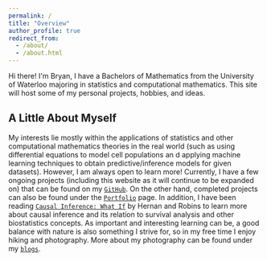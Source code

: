 ```yaml
---
permalink: /
title: "Overview"
author_profile: true
redirect_from: 
  - /about/
  - /about.html
---
```


Hi there! I'm Bryan, I have a Bachelors of Mathematics from the University of Waterloo majoring in statistics and computational mathematics. This site will host some of my personal projects, hobbies, and ideas.

A Little About Myself
------
My interests lie mostly within the applications of statistics and other computational mathematics theories in the real world (such as using differential equations to model cell populations an d applying machine learning techniques to obtain predictive/inference models for given datasets). However, I am always open to learn more! Currently, I have a few ongoing projects (including this website as it will continue to be expanded on) that can be found on my [`GitHub`](https://github.com/bryanzang). On the other hand, completed projects can also be found under the [`Portfolio`](https://bryanzang.github.io/portfolio/) page. In addition, I have been reading [`Causal Inference: What If`](https://www.hsph.harvard.edu/miguel-hernan/%20causal-inference-book/) by Hernan and Robins to learn more about causal inference and its relation to survival analysis and other biostatistics concepts. As important and interesting learning can be, a good balance with nature is also something I strive for, so in my free time I enjoy hiking and photography. More about my photography can be found under my [`blogs`](https://bryanzang.github.io/year-archive/).
